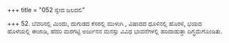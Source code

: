 +++
title = "052 ಸ್ವೇದ ಜಲದಲಿ"

+++
52. ಬೆವರಿನಲ್ಲಿ ಮಿಂದು, ದುಗುಡದ ಕೆಸರಲ್ಲಿ ಮುಳುಗಿ , ವಿಷಾದದ ಧೂಳಿನಲ್ಲಿ ಹೊರಳಿ, ಭಯದ ಹೊಳೆಯಲ್ಲಿ ಈಜಾಡಿ, ಹೆದರಿ  ಮರಗಟ್ಟಿ  ಅರ್ಜುನನ ಮನಸ್ಸು ವಿವಿಧ ಭಾವನೆಗಳಲ್ಲಿ ಹರಿದಾಡುತ್ತಾ ದಿಗ್ಭ್ರಮೆಗೊಂಡಿತು.